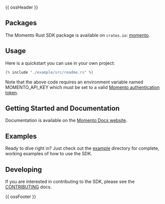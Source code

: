 {{ ossHeader }}

## Packages

The Momento Rust SDK package is available on `crates.io`: [momento](https://crates.io/crates/momento).

## Usage

Here is a quickstart you can use in your own project:

```rust
{% include "./example/src/readme.rs" %}
```

Note that the above code requires an environment variable named MOMENTO_API_KEY which must
be set to a valid [Momento authentication token](https://docs.momentohq.com/cache/develop/authentication/api-keys).

## Getting Started and Documentation

Documentation is available on the [Momento Docs website](https://docs.momentohq.com).

## Examples

Ready to dive right in? Just check out the [example](./example/README.md) directory for complete, working examples of how to use the SDK.

## Developing

If you are interested in contributing to the SDK, please see the [CONTRIBUTING](./CONTRIBUTING.md) docs.

{{ ossFooter }}
